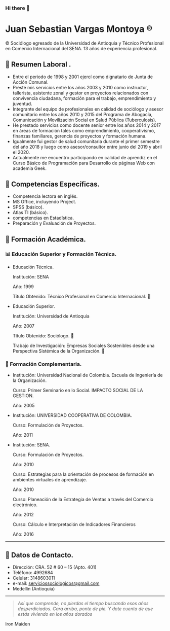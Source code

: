 ### Hi there 👋

# Juan Sebastian Vargas Montoya :registered:

:copyright: Sociólogo egresado de la Universidad de Antioquia y Técnico Profesional en Comercio Internacional del SENA. 13 años de experiencia profesional. 

## :european_post_office: Resumen Laboral .

- Entre el periodo de 1998 y 2001 ejercí como dignatario de Junta de Acción Comunal. 
- Presté mis servicios entre los años 2003 y 2010 como instructor, tallerista,  asistente zonal y gestor en proyectos relacionados con convivencia ciudadana, formación para el trabajo, emprendimiento y juventud. 
- Integrante del equipo de profesionales en calidad de sociólogo y asesor comunitario  entre los años 2010 y 2015 del Programa de Abogacía, Comunicación y Movilización Social en Salud Pública (Tuberculosis). 
- He prestado servicios como docente senior entre los años 2014 y 2017 en áreas de formación tales como emprendimiento, cooperativismo, finanzas familiares, gerencia de proyectos y formación humana.  
- Igualmente fui gestor de salud comunitaria durante el primer semestre del año 2018 y luego como asesor/consultor entre junio del 2019 y abril el 2020.
- Actualmente me encuentro participando en calidad de aprendiz en el Curso Básico de Programación para Desarrollo de páginas Web con academia Geek.


## :closed_lock_with_key: Competencias Específicas.

- Competencia lectora en inglés.
- MS Office, incluyendo Project.
- SPSS (básico).
- Atlas TI (básico).
- competencias en Estadística.
- Preparación y Evaluación de Proyectos.


## :floppy_disk: Formación Académica.

### :bar_chart: Educación Superior y Formación Técnica. 

-  Educación Técnica.
 
   Institución: SENA
   
   Año: 1999
   
   Título Obtenido: Técnico Profesional en Comercio Internacional. :ship:

-  Educación Superior.

   Institución: Universidad de Antioquia 
   
   Año: 2007
   
   Título Obtenido: Sociólogo. :rocket:

   Trabajo de Investigación: Empresas Sociales Sostenibles desde una Perspectiva Sistémica de la Organización. :blue_book:
   
   
   
### :dvd: Formación Complementaria.

-  Institución: Universidad Nacional de Colombia. Escuela de Ingeniería de la Organización.

   Curso: Primer Seminario en lo Social. IMPACTO SOCIAL DE LA GESTION.
   
   Año: 2005
   
   
-  Institución: UNIVERSIDAD COOPERATIVA DE COLOMBIA.

   Curso: Formulación de Proyectos.
   
   Año: 2011

-  Institución: SENA. 

   Curso: Formulación de Proyectos.
   
   Año: 2010

   Curso: Estrategias para la orientación de procesos de formación en  ambientes virtuales de aprendizaje.
   
   Año: 2010
   
   Curso: Planeación de la Estrategia de Ventas a través del Comercio electrónico.
   
   Año: 2012
   
   Curso: Cálculo e Interpretación de Indicadores Financieros
   
   Año: 2016
   


___

## :satellite: Datos de Contacto.

- Dirección: CRA. 52 # 60 – 15 (Apto. 401) 
- Teléfono: 4992684
- Celular: 3148603011
- e-mail: serviciossociologicos@gmail.com
- Medellín (Antioquia)

 
 
___ 
 
>*Así que comprende,
>no pierdas el tiempo buscando esos años desperdiciados.
>Cara arriba, ponte de pie.
>Y date cuenta de que estás viviendo en los años dorados*

 Iron Maiden 
 







<!--
**Alucard-bit-gif/Alucard-bit-gif** is a ✨ _special_ ✨ repository because its `README.md` (this file) appears on your GitHub profile.

